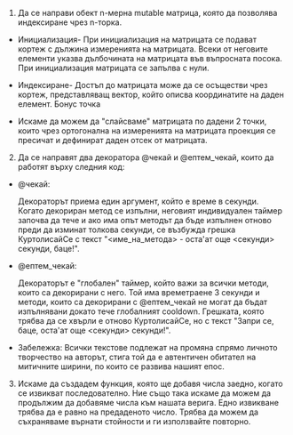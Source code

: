 1. Да се направи обект n-мерна mutable матрица, която да позволява индексиране чрез n-торка.
   
*  Инициализация- При инициализация на матрицата се подават кортеж с дължина измеренията на матрицата. Всеки от неговите елементи указва дълбочината на матрицата във въпросната посока. При инициализация матрицата се запълва с нули.
  
*  Индексиране- Достъп до матрицата може да се осъществи чрез кортеж, представляващ вектор, който описва координатите на даден елемент. Бонус точка
  
*  Искаме да можем да "слайсваме" матрицата по дадени 2 точки, които чрез ортогонална на измеренията на матрицата проекция се пресичат и дефинират даден отсек от матрицата.
   
2. Да се направят два декоратора @чекай и @ептем_чекай, които да работят върху следния код:

*  @чекай:
  
   Декораторът приема един аргумент, който е време в секунди. Когато декориран метод се изпълни, неговият индивидуален таймер започва да тече и ако има опът методът да бъде изпълнен отново преди да изминат толкова секунди, се възбужда 
   грешка КуртолисайСе с текст "<име_на_метода> - оста'ат още <секунди> секунди, баце!".

*  @ептем_чекай:
  
   Декораторът е "глобален" таймер, който важи за всички методи, които са декорирани с него. Той има времетраене 3 секунди и методи, които са декорирани с @ептем_чекай не могат да бъдат изпълнявани докато тече глобалният cooldown. Грешката, 
   която трябва да се хвърли е отново КуртолисайСе, но с текст "Запри се, баце, оста'ат още <секунди> секунди!".

*  Забележка: Всички текстове подлежат на промяна спрямо личното творчество на авторът, стига той да е автентичен обитател на митичните ширини, по които се развива нашият епос.

3. Искаме да създадем функция, която ще добавя числа заедно, когато се извикват последователно. Ние също така искаме да можем да продължим да добавяме числа към нашата верига. Едно извикване трябва да е равно на предаденото число. Трябва да    можем да съхраняваме върнати стойности и ги използвайте повторно.
